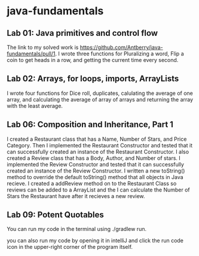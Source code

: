 # java-fundamentals

## Lab 01: Java primitives and control flow
  The link to my solved work is https://github.com/Antberry/java-fundamentals/pull/1. I wrote three functions for Pluralizing a word, Flip a coin to get heads in a row, and getting the current time every second.

## Lab 02: Arrays, for loops, imports, ArrayLists
  I wrote four functions for Dice roll, duplicates, calulating the average of one array, and calculating the average of array of arrays and returning the array with the least average.
  
## Lab 06: Composition and Inheritance, Part 1
  I created a Restaurant class that has a Name, Number of Stars, and Price Category. Then I implemented the Restaurant Constructor and tested that it can successfully created an instance of the Restaurant Constructor. 
  I also created a Review class that has a Body, Author, and Number of stars. I implemented the Review Constructor and tested that it can successfully created an instance of the Review Constructor. 
  I written a new toString() method to override the default toString() method that all objects in Java recieve. 
  I created a addReview method on to the Restaurant Class so reviews can be added to a ArrayList and the I can calculate the Number of Stars the Restaurant have after it recieves a new review.

## Lab 09: Potent Quotables

You can run my code in the terminal using ./gradlew run.

you can also run my code by opening it in intelliJ and click the run code icon in the upper-right corner of the program itself.
